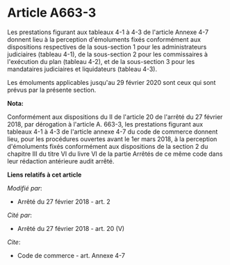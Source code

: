 # Article A663-3

Les prestations figurant aux tableaux 4-1 à 4-3 de l'article Annexe 4-7 donnent lieu à la perception d'émoluments fixés
conformément aux dispositions respectives de la sous-section 1 pour les administrateurs judiciaires (tableau 4-1), de la
sous-section 2 pour les commissaires à l'exécution du plan (tableau 4-2), et de la sous-section 3 pour les mandataires
judiciaires et liquidateurs (tableau 4-3).

Les émoluments applicables jusqu'au 29 février 2020 sont ceux qui sont prévus par la présente section.

**Nota:**

Conformément aux dispositions du II de l'article 20 de l'arrêté du 27 février 2018, par dérogation à l'article A. 663-3, les
prestations figurant aux tableaux 4-1 à 4-3 de l'article annexe 4-7 du code de commerce donnent lieu, pour les procédures
ouvertes avant le 1er mars 2018, à la perception d'émoluments fixés conformément aux dispositions de la section 2 du chapitre
III du titre VI du livre VI de la partie Arrêtés de ce même code dans leur rédaction antérieure audit arrêté.

**Liens relatifs à cet article**

_Modifié par_:

  - Arrêté du 27 février 2018 - art. 2

_Cité par_:

  - Arrêté du 27 février 2018 - art. 20 (V)

_Cite_:

  - Code de commerce - art. Annexe 4-7

